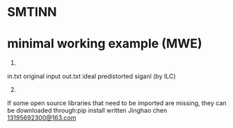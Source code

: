 # SMTINN 
# minimal working example (MWE)
1.
in.txt original input 
out.txt ideal predistorted siganl (by ILC)

2. 
If some open source libraries that need to be imported are missing, they can be downloaded through:pip install
written Jinghao chen 
13195692300@163.com
